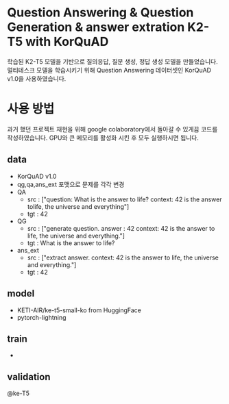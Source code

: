 # Question Answering & Question Generation & answer extration K2-T5 with KorQuAD
학습된 K2-T5 모델을 기반으로 질의응답, 질문 생성, 정답 생성 모델을 만들었습니다. 멀티테스크 모델을 학습시키기 위해 Question Answering 데이터셋인 KorQuAD v1.0을 사용하였습니다.

# 사용 방법
과거 했던 프로젝트 재현을 위해 google colaboratory에서 돌아갈 수 있게끔 코드를 작성하였습니다.
GPU와 큰 메모리를 활성화 시킨 후 모두 실행하시면 됩니다.

## data
- KorQuAD v1.0
- qg,qa,ans_ext 포맷으로 문제를 각각 변경
- QA
  - src : \[\"question: What is the answer to life? context: 42 is the answer tolife, the universe and everything<EOS>\"\]
  - tgt : 42
- QG
  - src : \[\"generate question. answer : 42 context: 42 is the answer to life, the universe and everything.<EOS>\"\]
  - tgt : What is the answer to life?
- ans_ext
  - src : \[\"extract answer. context: 42 is the answer to life, the universe and everything.<EOS>\"\]
  - tgt : 42

## model
- KETI-AIR/ke-t5-small-ko from HuggingFace
- pytorch-lightning
## train
- 
## validation


@ke-T5
